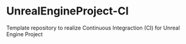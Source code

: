 # UnrealEngineProject-CI
Template repository to realize Continuous Integraction (CI) for Unreal Engine Project 
